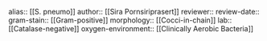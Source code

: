 alias:: [[S. pneumo]]
author:: [[Sira Pornsiriprasert]] 
reviewer::
review-date::
gram-stain:: [[Gram-positive]] 
morphology:: [[Cocci-in-chain]] 
lab:: [[Catalase-negative]]
oxygen-environment:: [[Clinically Aerobic Bacteria]]
